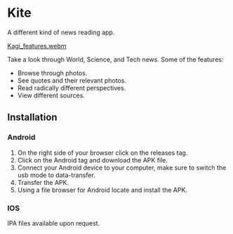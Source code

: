 # Kite

A different kind of news reading app.

[Kagi_features.webm](https://github.com/user-attachments/assets/7c38f1c8-65e0-4f2f-a422-8596f4dca259)

Take a look through World, Science, and Tech news. 
Some of the features:
- Browse through photos.
- See quotes and their relevant photos.
- Read radically different perspectives.
- View different sources.




## Installation

### Android

1. On the right side of your browser click on the releases tag.
2. Click on the Android tag and download the APK file.
3. Connect your Android device to your computer, make sure to switch the usb mode to data-transfer.
4. Transfer the APK.
5. Using a file browser for Android locate and install the APK.

### IOS

IPA files available upon request.





